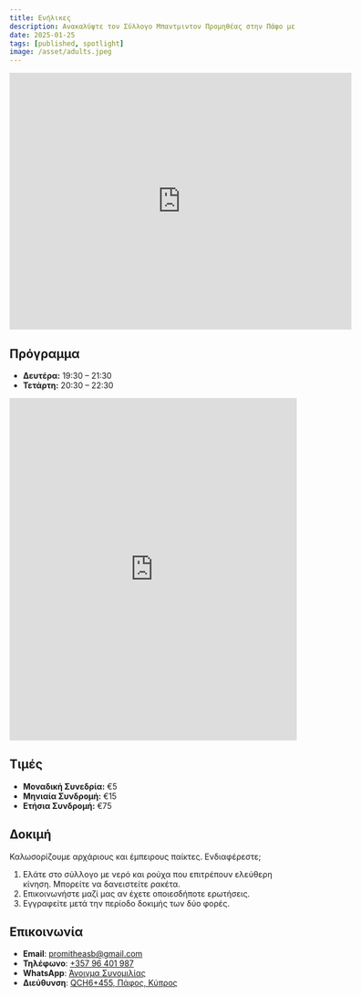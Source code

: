 ```yaml
---
title: Ενήλικες
description: Ανακαλύψτε τον Σύλλογο Μπαντμιντον Προμηθέας στην Πάφο με συνεδρίες για ενήλικες όλων των επιπέδων. Βελτιώστε τις δεξιότητές σας και διατηρηθείτε ενεργοί με συνδρομές.
date: 2025-01-25
tags: [published, spotlight]
image: /asset/adults.jpeg
---
```


<iframe loading="lazy" title="τοποθεσία Προμηθέα στο Google Maps" src="https://www.google.com/maps/embed?pb=!1m14!1m8!1m3!1d30969.00727662486!2d32.38969882402512!3d34.78775045525753!3m2!1i1024!2i768!4f13.1!3m3!1m2!1s0x14e706f987855cfd%3A0x1c8bf15674db946f!2sPromitheas%20Badminton%20Club!5e0!3m2!1sen!2s!4v1682168635664!5m2!1sen!2s" width="600" height="450" style="border:0" allowfullscreen="" referrerpolicy="no-referrer-when-downgrade"></iframe>

## Πρόγραμμα

- **Δευτέρα:** 19:30 – 21:30
- **Τετάρτη:** 20:30 – 22:30

<iframe loading="lazy" title="Ημερολόγιο Ενηλίκων" src="https://calendar.google.com/calendar/embed?src=d0dc61182ea51b9e4df978b26caac2ee050a96c42c3c0ecb854765cac72db29e%40group.calendar.google.com&amp;ctz=Asia%2FNicosia&amp;hl={{lang}}&mode=AGENDA" style="border:0" width="100%" height="600" frameborder="0" scrolling="no"></iframe>

## Τιμές

- **Μοναδική Συνεδρία:** €5
- **Μηνιαία Συνδρομή:** €15
- **Ετήσια Συνδρομή:** €75

## Δοκιμή

Καλωσορίζουμε αρχάριους και έμπειρους παίκτες. Ενδιαφέρεστε;

1. Ελάτε στο σύλλογο με νερό και ρούχα που επιτρέπουν ελεύθερη κίνηση. Μπορείτε να δανειστείτε ρακέτα.
2. Επικοινωνήστε μαζί μας αν έχετε οποιεσδήποτε ερωτήσεις.
3. Εγγραφείτε μετά την περίοδο δοκιμής των δύο φορές.

## Επικοινωνία

- **Email**: [promitheasb@gmail.com](mailto:promitheasb@gmail.com)
- **Τηλέφωνο**: [+357 96 401 987](tel:+35796401987)
- **WhatsApp**: [Άνοιγμα Συνομιλίας](https://wa.me/35796401987)
- **Διεύθυνση**: [QCH6+455, Πάφος, Κύπρος](https://www.google.com/maps/dir/?api=1&destination=Promitheas+Badminton+Club)
